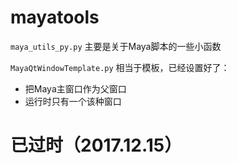 mayatools
=========
`maya_utils_py.py` 主要是关于Maya脚本的一些小函数

`MayaQtWindowTemplate.py` 相当于模板，已经设置好了：

 * 把Maya主窗口作为父窗口
 * 运行时只有一个该种窗口

已过时（2017.12.15）
====
